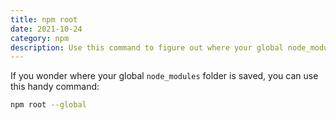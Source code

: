 ```yaml
---
title: npm root
date: 2021-10-24
category: npm
description: Use this command to figure out where your global node_modules folder is stored.
---
```


If you wonder where your global `node_modules` folder is saved, you can use this handy command:

```sh
npm root --global
```
